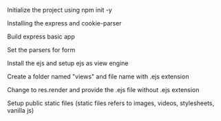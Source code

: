 Initialize the project using npm init -y

Installing the express and cookie-parser

Build express basic app

Set the parsers for form 

Install the ejs and setup ejs as view engine

Create a folder named "views" and file name with .ejs extension

Change to res.render and provide the .ejs file without .ejs extension

Setup public static files (static files refers to images, videos, stylesheets, vanilla js)

